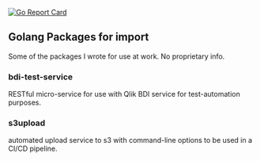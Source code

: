 [![Go Report Card](https://goreportcard.com/badge/github.com/qmilangowin/GolangPackages)](https://goreportcard.com/report/github.com/qmilangowin/GolangPackages)
## Golang Packages for import

Some of the packages I wrote for use at work. No proprietary info.

### bdi-test-service
RESTful micro-service for use with Qlik BDI service for test-automation purposes. 

### s3upload

automated upload service to s3 with command-line options to be used in a CI/CD pipeline.
